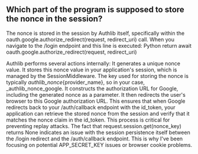 ## Which part of the program is supposed to store the nonce in the session?

The nonce is stored in the session by Authlib itself, specifically within the oauth.google.authorize_redirect(request, redirect_uri) call.
When you navigate to the /login endpoint and this line is executed:
Python
return await oauth.google.authorize_redirect(request, redirect_uri)

Authlib performs several actions internally:
It generates a unique nonce value.
It stores this nonce value in your application's session, which is managed by the SessionMiddleware. The key used for storing the nonce is typically _authlib_nonce_{provider_name}, so in your case, _authlib_nonce_google.
It constructs the authorization URL for Google, including the generated nonce as a parameter.
It then redirects the user's browser to this Google authorization URL.
This ensures that when Google redirects back to your /auth/callback endpoint with the id_token, your application can retrieve the stored nonce from the session and verify that it matches the nonce claim in the id_token. This process is critical for preventing replay attacks.
The fact that request.session.get(nonce_key) returns None indicates an issue with the session persistence itself between the /login redirect and the /auth/callback endpoint. This is why I've been focusing on potential APP_SECRET_KEY issues or browser cookie problems.

